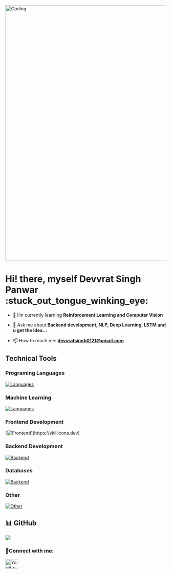 
<img align="centre" alt="Coding" width="800" src="https://user-images.githubusercontent.com/74038190/242390524-0c7eb6ed-663b-4ce4-bfbd-18239a38ba1b.gif">
                 <h1 align="centre">
                   Hi! there, myself Devvrat Singh Panwar :stuck_out_tongue_winking_eye:
                 </h1>

- 🌱 I’m currently learning **Reinforcement Learning and Computer Vision**

- 💬 Ask me about **Backend development, NLP, Deep Learning, LSTM and u get the idea...**

- 📫 How to reach me: **devvratsingh0121@gmail.com**

## Technical Tools

### Programing Languages
[![Languages](https://skillicons.dev/icons?i=c,cpp,js,python,ts)](https://skillicons.dev) <br/>
### Machine Learning
[![Languages](https://skillicons.dev/icons?i=pytorch,tensorflow,sklearn)](https://skillicons.dev) <br/>
### Frontend Development
[![Frontend](https://skillicons.dev/icons?i=react,tailwind,nextjs,)](https://skillicons.dev)
### Backend Development
[![Backend](https://skillicons.dev/icons?i=nodejs,express,postman)](https://skillicons.dev)
### Databases
[![Backend](https://skillicons.dev/icons?i=mongodb,mysql)](https://skillicons.dev)
### Other
[![Other](https://skillicons.dev/icons?i=vscode,git,github,bash,figma,blender,ps,webflow,docker,linux)](https://skillicons.dev)

## 📊 GitHub
![](https://github-readme-streak-stats.herokuapp.com/?user=devvratsinghpanwarv&theme=vision-friendly-dark&hide_border=false)<br/>

<h3 align="left">🙌Connect with me:</h3>
<p align="left">
<a href="https://www.linkedin.com/in/devvrat-singh-panwar-9b1397257/" target="blank"><img align="center" src="https://raw.githubusercontent.com/rahuldkjain/github-profile-readme-generator/master/src/images/icons/Social/linked-in-alt.svg" alt="Yogit's LinkedIn" height="30" width="40" /></a>
</p>
